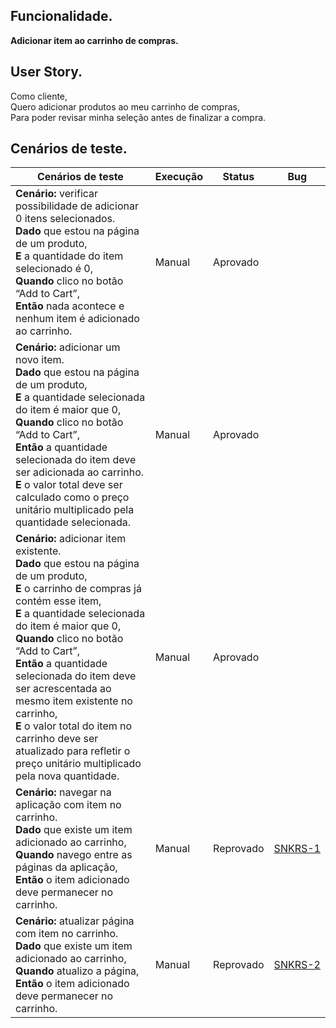 ## Funcionalidade.
**Adicionar item ao carrinho de compras.**

## User Story.
Como cliente,<br>
Quero adicionar produtos ao meu carrinho de compras,<br>
Para poder revisar minha seleção antes de finalizar a compra.<br>

## Cenários de teste.

<table>
  <thead>
    <tr>
      <th>Cenários de teste</th>
      <th>Execução</th>
      <th>Status</th>
      <th>Bug</th>
    </tr>
  </thead>
  <tbody>
    <tr>
      <td>
        <strong>Cenário:</strong> verificar possibilidade de adicionar 0 itens selecionados.<br>
        <strong>Dado</strong> que estou na página de um produto, <br>
        <strong>E</strong> a quantidade do item selecionado é 0, <br>
        <strong>Quando</strong> clico no botão “Add to Cart”, <br>
        <strong>Então</strong> nada acontece e nenhum item é adicionado ao carrinho.</strong>
      </td>
      <td>Manual</td>
      <td>Aprovado</td>
      <td></td>
    </tr>
    <tr>
      <td>
        <strong>Cenário:</strong> adicionar um novo item.<br>
        <strong>Dado</strong> que estou na página de um produto, <br>
        <strong>E</strong> a quantidade selecionada do item é maior que 0, <br>
        <strong>Quando</strong> clico no botão “Add to Cart”, <br>
        <strong>Então</strong> a quantidade selecionada do item deve ser adicionada ao carrinho.
        <strong>E</strong> o valor total deve ser calculado como o preço unitário multiplicado pela quantidade selecionada.
      </td>
      <td>Manual</td>
      <td>Aprovado</td>
      <td></td>
    </tr>
    <tr>
      <td>
        <strong>Cenário:</strong> adicionar item existente.<br>
        <strong>Dado</strong> que estou na página de um produto, <br>
        <strong>E</strong> o carrinho de compras já contém esse item, <br>
        <strong>E</strong> a quantidade selecionada do item é maior que 0, <br>
        <strong>Quando</strong> clico no botão “Add to Cart”, <br>
        <strong>Então</strong> a quantidade selecionada do item deve ser acrescentada ao mesmo item existente no carrinho, <br>
        <strong>E</strong> o valor total do item no carrinho deve ser atualizado para refletir o preço unitário multiplicado pela nova quantidade.
      </td>
      <td>Manual</td>
      <td>Aprovado</td>
      <td></td>
    </tr>
    <tr>
      <td>
        <strong>Cenário:</strong> navegar na aplicação com item no carrinho.<br>
        <strong>Dado</strong> que existe um item adicionado ao carrinho, <br>
        <strong>Quando</strong> navego entre as páginas da aplicação, <br>
        <strong>Então</strong> o item adicionado deve permanecer no carrinho.
      </td>
      <td>Manual</td>
      <td>Reprovado</td>
      <td><a href="../bugs/snkrs-1/snkrs-1.md"><span style="white-space: nowrap;">SNKRS-1</span></a></td>
    </tr>
    <tr>
      <td>
        <strong>Cenário:</strong> atualizar página com item no carrinho.<br>
        <strong>Dado</strong> que existe um item adicionado ao carrinho, <br>
        <strong>Quando</strong> atualizo a página, <br>
        <strong>Então</strong> o item adicionado deve permanecer no carrinho.
      </td>
      <td>Manual</td>
      <td>Reprovado</td>
      <td><a href="../bugs/snkrs-2/snkrs-2.md"><span style="white-space: nowrap;">SNKRS-2</span></a></td>
    </tr>
  </tbody>
</table>